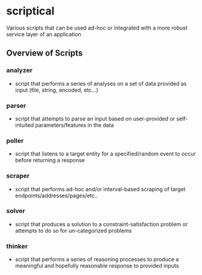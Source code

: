 # scriptical

Various scripts that can be used ad-hoc or integrated with a more robust service layer of an application

## Overview of Scripts

### analyzer

- script that performs a series of analyses on a set of data provided as input (file, string, encoded, etc...)

### parser

- script that attempts to parse an input based on user-provided or self-intuited parameters/features in the data

### poller

- script that listens to a target entity for a specified/random event to occur before returning a response

### scraper

- script that performs ad-hoc and/or interval-based scraping of target endpoints/addresses/pages/etc..

### solver

- script that produces a solution to a constraint-satisfaction problem or attempts to do so for un-categorized problems

### thinker

- script that performs a series of reasoning processes to produce a meaningful and hopefully reasonable response to provided inputs

